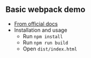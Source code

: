 ## Basic webpack demo

* [From official docs](https://webpack.js.org/guides/getting-started/)
* Installation and usage 
    * Run `npm install`
    * Run `npm run build`
    * Open `dist/index.html`